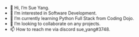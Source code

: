 - 👋 Hi, I’m Sue Yang.
- 👀 I’m interested in Software Development.
- 🌱 I’m currently learning Python Full Stack from Coding Dojo.
- 💞️ I’m looking to collaborate on any projects.
- 📫 How to reach me via discord sue_yang#3748.

